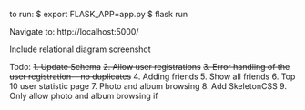 to run: 
$ export FLASK_APP=app.py
$ flask run

Navigate to:
http://localhost:5000/

Include relational diagram screenshot

Todo:
~~1. Update Schema~~
~~2. Allow user registrations~~
~~3. Error handling of the user registration-- no duplicates~~
4. Adding friends
5. Show all friends
6. Top 10 user statistic page
7. Photo and album browsing
8. Add SkeletonCSS
9. Only allow photo and album browsing if 